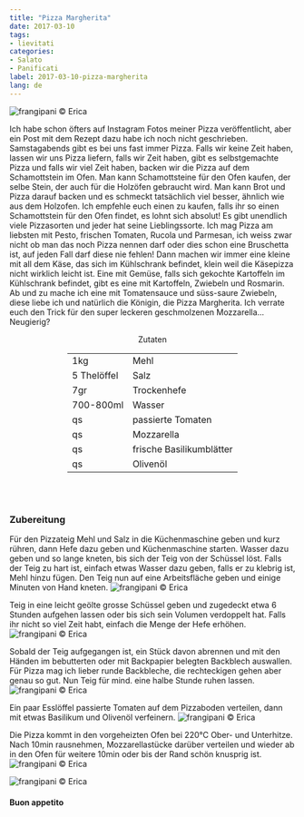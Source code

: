 ```yaml
---
title: "Pizza Margherita"
date: 2017-03-10
tags:
- lievitati
categories:
- Salato
- Panificati
label: 2017-03-10-pizza-margherita
lang: de
---
```

![](../2017-03-10-pizza-margherita/header.jpg "frangipani © Erica")

Ich habe schon öfters auf Instagram Fotos meiner Pizza veröffentlicht, aber ein Post mit dem Rezept dazu habe ich noch nicht geschrieben. Samstagabends gibt es bei uns fast immer Pizza. Falls wir keine Zeit haben, lassen wir uns Pizza liefern, falls wir Zeit haben, gibt es selbstgemachte Pizza und falls wir viel Zeit haben, backen wir die Pizza auf dem Schamottstein im Ofen. Man kann Schamottsteine für den Ofen kaufen, der selbe Stein, der auch für die Holzöfen gebraucht wird. Man kann Brot und Pizza darauf backen und es schmeckt tatsächlich viel besser, ähnlich wie aus dem Holzofen. Ich empfehle euch einen zu kaufen, falls ihr so einen Schamottstein für den Ofen findet, es lohnt sich absolut! Es gibt unendlich viele Pizzasorten und jeder hat seine Lieblingssorte. Ich mag Pizza am liebsten mit Pesto, frischen Tomaten, Rucola und Parmesan, ich weiss zwar nicht ob man das noch Pizza nennen darf oder dies schon eine Bruschetta ist, auf jeden Fall darf diese nie fehlen! Dann machen wir immer eine kleine mit all dem Käse, das sich im Kühlschrank befindet, klein weil die Käsepizza nicht wirklich leicht ist. Eine mit Gemüse, falls sich gekochte Kartoffeln im Kühlschrank befindet, gibt es eine mit Kartoffeln, Zwiebeln und Rosmarin. Ab und zu mache ich eine mit Tomatensauce und süss-saure Zwiebeln, diese liebe ich und natürlich die Königin, die Pizza Margherita. Ich verrate euch den Trick für den super leckeren geschmolzenen Mozzarella... Neugierig?

<div id="wrapper" style="text-align: center">
  <div id="yourdiv" style="display: inline-block;">
    <div class="ingredients">
      <div class="ingredients-title">Zutaten</div>
      <table>
        <tbody>
          <tr>
            <td>1kg</td>
            <td>Mehl</td>
          </tr>      
          <tr>
            <td>5 Thelöffel</td>
            <td>Salz</td>
          </tr>      
          <tr>
            <td>7gr</td>
            <td>Trockenhefe</td>
          </tr>
          <tr>
            <td>700-800ml</td>
            <td>Wasser</td>
          </tr>
          <tr>
            <td>qs</td>
            <td>passierte Tomaten</td>
          </tr>
          <tr>
            <td>qs</td>
            <td>Mozzarella</td>
          </tr>
          <tr>
            <td>qs</td>
            <td>frische Basilikumblätter</td>
          </tr>
          <tr>
            <td>qs</td>
            <td>Olivenöl</td>
          </tr>
        </tbody>
      </table>
      <br></br>
    </div>
  </div>
</div>


<h3>
  <font color="grey">
    <i class="fa-solid fa-gears"></i>
  </font> Zubereitung
</h3>

Für den Pizzateig Mehl und Salz in die Küchenmaschine geben und kurz rühren, dann Hefe dazu geben und Küchenmaschine starten. Wasser dazu geben und so lange kneten, bis sich der Teig von der Schüssel löst. Falls der Teig zu hart ist, einfach etwas Wasser dazu geben, falls er zu klebrig ist, Mehl hinzu fügen. Den Teig nun auf eine Arbeitsfläche geben und einige Minuten von Hand kneten.
![](../2017-03-10-pizza-margherita/impastare.jpg "frangipani © Erica")

Teig in eine leicht geölte grosse Schüssel geben und zugedeckt etwa 6 Stunden aufgehen lassen oder bis sich sein Volumen verdoppelt hat. Falls ihr nicht so viel Zeit habt, einfach die Menge der Hefe erhöhen.
![](../2017-03-10-pizza-margherita/impastolievitato.jpg "frangipani © Erica")

Sobald der Teig aufgegangen ist, ein Stück davon abrennen und mit den Händen im bebutterten oder mit Backpapier belegten Backblech auswallen. Für Pizza mag ich lieber runde Backbleche, die rechteckigen gehen aber genau so gut. Nun Teig für mind. eine halbe Stunde ruhen lassen.
![](../2017-03-10-pizza-margherita/teglia.jpg "frangipani © Erica")

Ein paar Esslöffel passierte Tomaten auf dem Pizzaboden verteilen, dann mit etwas Basilikum und Olivenöl verfeinern.
![](../2017-03-10-pizza-margherita/margheritateglia.jpg "frangipani © Erica")

Die Pizza kommt in den vorgeheizten Ofen bei 220°C Ober- und Unterhitze. Nach 10min rausnehmen, Mozzarellastücke darüber verteilen und wieder ab in den Ofen für weitere 10min oder bis der Rand schön knusprig ist.
![](../2017-03-10-pizza-margherita/risultato1.jpg "frangipani © Erica")

![](../2017-03-10-pizza-margherita/risultato2.jpg "frangipani © Erica")

<h4>Buon appetito
  <font color="red">
    <i class="fa-regular fa-face-smile"></i>
  </font>
</h4>